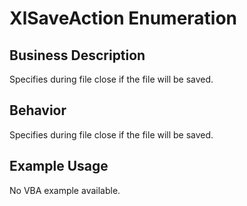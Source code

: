 # XlSaveAction Enumeration

## Business Description
Specifies during file close if the file will be saved.

## Behavior
Specifies during file close if the file will be saved.

## Example Usage
No VBA example available.